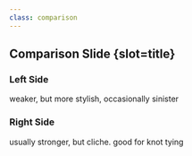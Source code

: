```yaml
---
class: comparison
---
```


## Comparison Slide {slot=title}

<div>

### Left Side
weaker, but more stylish, occasionally sinister

</div> <div>

### Right Side
usually stronger, but cliche. good for knot tying

</div>
